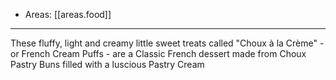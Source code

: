 
- Areas: [[areas.food]]

---

These fluffy, light and creamy little sweet treats called "Choux à la Crème" - or French Cream Puffs - are a Classic French dessert made from Choux Pastry Buns filled with a luscious Pastry Cream
